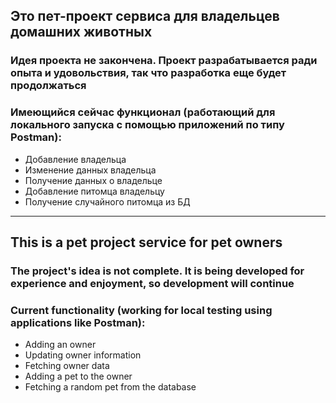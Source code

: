 ## Это пет-проект сервиса для владельцев домашних животных

### Идея проекта не закончена. Проект разрабатывается ради опыта и удовольствия, так что разработка еще будет продолжаться

### Имеющийся сейчас функционал (работающий для локального запуска с помощью приложений по типу Postman):

- Добавление владельца 
- Изменение данных владельца
- Получение данных о владельце
- Добавление питомца владельцу
- Получение случайного питомца из БД

---
## This is a pet project service for pet owners

### The project's idea is not complete. It is being developed for experience and enjoyment, so development will continue

### Current functionality (working for local testing using applications like Postman):

- Adding an owner 
- Updating owner information 
- Fetching owner data 
- Adding a pet to the owner 
- Fetching a random pet from the database
